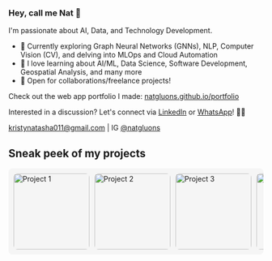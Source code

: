 ### Hey, call me Nat 👋 

I'm passionate about AI, Data, and Technology Development.

- 🔭 Currently exploring Graph Neural Networks (GNNs), NLP, Computer Vision (CV), and delving into MLOps and Cloud Automation
- 🌱 I love learning about AI/ML, Data Science, Software Development, Geospatial Analysis, and many more
- 💼 Open for collaborations/freelance projects!

Check out the web app portfolio I made: [natgluons.github.io/portfolio](https://natgluons.github.io/portfolio/)

Interested in a discussion? Let's connect via [LinkedIn](https://www.linkedin.com/in/kristynatasha/) or [WhatsApp](https://wa.me/6287886583513)! 👋🌐 

<a href="mailto:kristynatasha011@gmail.com">kristynatasha011@gmail.com</a> | IG <a href="https://www.instagram.com/natgluons/">@natgluons</a>

## Sneak peek of my projects

<div style="display: flex; overflow-x: auto; white-space: nowrap; gap: 10px; padding: 10px; background-color: #f5f5f5; border-radius: 8px;">
  <img src="https://github.com/user-attachments/assets/80ec97db-c08d-4e51-8b10-0f4278008e0b" alt="Project 1" style="height: 150px; border-radius: 8px;">
  <img src="https://github.com/user-attachments/assets/50fb3d55-1212-4892-a145-4873701d5d9e" alt="Project 2" style="height: 150px; border-radius: 8px;">
  <img src="https://github.com/user-attachments/assets/4bc216a0-c0b3-447e-8b01-1ff87f282e9f" alt="Project 3" style="height: 150px; border-radius: 8px;">
  <img src="https://github.com/user-attachments/assets/0f6dfb7e-781f-40d9-9ae6-b1988ce9f809" alt="Project 4" style="height: 150px; border-radius: 8px;">
  <img src="https://github.com/user-attachments/assets/6c6f0c9a-fc6d-4763-800b-dd8b3383c58e" alt="Project 5" style="height: 150px; border-radius: 8px;">
  <img src="https://github.com/user-attachments/assets/6dccc3e5-3137-4715-b287-c6d6b34fc079" alt="Project 6" style="height: 150px; border-radius: 8px;">
</div>

<!--
**kristynatasha/kristynatasha** is a ✨ _special_ ✨ repository because its `README.md` (this file) appears on your GitHub profile.

Here are some ideas to get you started:

- 🔭 I’m currently working on ...
- 🌱 I’m currently learning ...
- 👯 I’m looking to collaborate on ...
- 🤔 I’m looking for help with ...
- 💬 Ask me about ...
- 📫 How to reach me: ...
- 😄 Pronouns: ...
- ⚡ Fun fact: ...
-->
